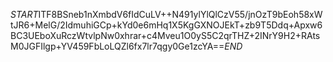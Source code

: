 $START$ITF8BSneb1nXmbdV6fIdCuLV++N491ylYlQlCzV55/jnOzT9bEoh58xWtJR6+MelG/2IdmuhiGCp+kYd0e6mHq1X5KgGXNOJEkT+zb9T5Ddq+Apxw6BC3UEboXuRczWtvlpNw0xhrar+c4Mveu1O0yS5C2qrTHZ+2INrY9H2+RAtsM0JGFIlgp+YV459FbLoLQZl6fx7lr7qgy0Ge1zcYA==$END$